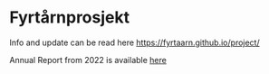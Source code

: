 # Fyrtårnprosjekt

Info and update can be read here https://fyrtaarn.github.io/project/

Annual Report from 2022 is available [here](https://external.ink?to=https://www.helsedirektoratet.no/rapporter/personskadedata-2022/fyrtarnprosjektet)
